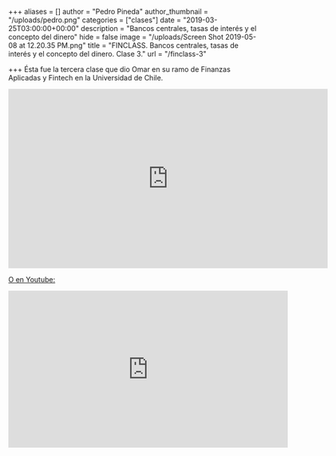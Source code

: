+++
aliases = []
author = "Pedro Pineda"
author_thumbnail = "/uploads/pedro.png"
categories = ["clases"]
date = "2019-03-25T03:00:00+00:00"
description = "Bancos centrales, tasas de interés y el concepto del dinero"
hide = false
image = "/uploads/Screen Shot 2019-05-08 at 12.20.35 PM.png"
title = "FINCLASS. Bancos centrales, tasas de interés y el concepto del dinero. Clase 3."
url = "/finclass-3"

+++
Ésta fue la tercera clase que dio Omar en su ramo de Finanzas Aplicadas y Fintech en la Universidad de Chile.

<iframe src="https://player.vimeo.com/video/334829791" width="640" height="360" frameborder="0" allow="autoplay; fullscreen" allowfullscreen></iframe> <p><a href="https://vimeo.com/334829791"></p>
  
O en Youtube:  
  
<iframe width="560" height="315" src="https://www.youtube.com/embed/BCUnOYaG7VM" frameborder="0" allow="accelerometer; autoplay; encrypted-media; gyroscope; picture-in-picture" allowfullscreen></iframe>